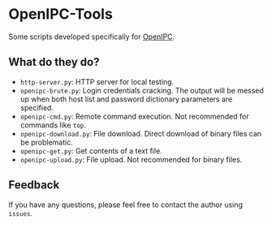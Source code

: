 # OpenIPC-Tools

Some scripts developed specifically for [OpenIPC](https://openipc.org/).

## What do they do?

* `http-server.py`: HTTP server for local testing.
* `openipc-brute.py`: Login credentials cracking. The output will be messed up when both host list and password dictionary parameters are specified.
* `openipc-cmd.py`: Remote command execution. Not recommended for commands like `top`.
* `openipc-download.py`: File download. Direct download of binary files can be problematic.
* `openipc-get.py`: Get contents of a text file.
* `openipc-upload.py`: File upload. Not recommended for binary files.

## Feedback

If you have any questions, please feel free to contact the author using `issues`.
